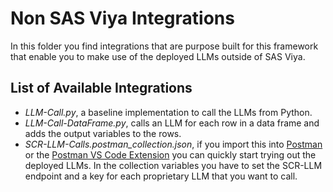 # Non SAS Viya Integrations

In this folder you find integrations that are purpose built for this framework that enable you to make use of the deployed LLMs outside of SAS Viya.

## List of Available Integrations

-   *LLM-Call.py*, a baseline implementation to call the LLMs from Python.
-   *LLM-Call-DataFrame.py*, calls an LLM for each row in a data frame and adds the output variables to the rows. 
-   *SCR-LLM-Calls.postman_collection.json*, if you import this into [Postman](https://www.postman.com/) or the [Postman VS Code Extension](https://marketplace.visualstudio.com/items?itemName=Postman.postman-for-vscode) you can quickly start trying out the deployed LLMs. In the collection variables you have to set the SCR-LLM endpoint and a key for each proprietary LLM that you want to call.